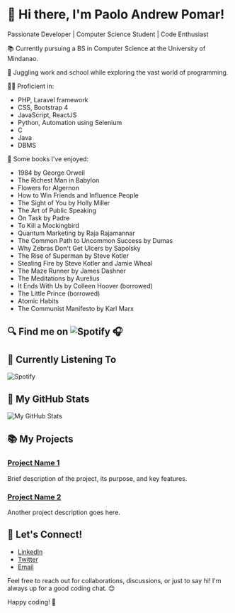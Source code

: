 # 👋 Hi there, I'm Paolo Andrew Pomar!

Passionate Developer | Computer Science Student | Code Enthusiast

📚 Currently pursuing a BS in Computer Science at the University of Mindanao.

🚀 Juggling work and school while exploring the vast world of programming.

👨‍💻 Proficient in:

- PHP, Laravel framework
- CSS, Bootstrap 4
- JavaScript, ReactJS
- Python, Automation using Selenium
- C
- Java
- DBMS

📖 Some books I've enjoyed:

- 1984 by George Orwell
- The Richest Man in Babylon
- Flowers for Algernon
- How to Win Friends and Influence People
- The Sight of You by Holly Miller
- The Art of Public Speaking
- On Task by Padre
- To Kill a Mockingbird
- Quantum Marketing by Raja Rajamannar
- The Common Path to Uncommon Success by Dumas
- Why Zebras Don't Get Ulcers by Sapolsky
- The Rise of Superman by Steve Kotler
- Stealing Fire by Steve Kotler and Jamie Wheal
- The Maze Runner by James Dashner
- The Meditations by Aurelius
- It Ends With Us by Colleen Hoover (borrowed)
- The Little Prince (borrowed)
- Atomic Habits
- The Communist Manifesto by Karl Marx

  

## 🔍 Find me on ![Spotify](https://open.spotify.com/user/m7pgzm5bhxv60wgms763amh4i) 🎧



## 🎵 Currently Listening To
![Spotify](https://spotify-github-profile.vercel.app/api/view.svg?uid=m7pgzm5bhxv60wgms763amh4i&cover_image=true&theme=default&show_offline=false&background_color=121212&interchange=true&bar_color=53b14f&bar_color_cover=true)

## 🌟 My GitHub Stats

![My GitHub Stats](https://github-readme-stats.vercel.app/api?username=ayoungmanwithanoldsoul&show_icons=true&theme=radical)

## 📚 My Projects

### [Project Name 1](link-to-repo)

Brief description of the project, its purpose, and key features.

### [Project Name 2](link-to-repo)

Another project description goes here.

## 🔗 Let's Connect!

- [LinkedIn](your-linkedin-profile)
- [Twitter](your-twitter-handle)
- [Email](your@email.com)

Feel free to reach out for collaborations, discussions, or just to say hi! I'm always up for a good coding chat. 😊

Happy coding! 🚀
